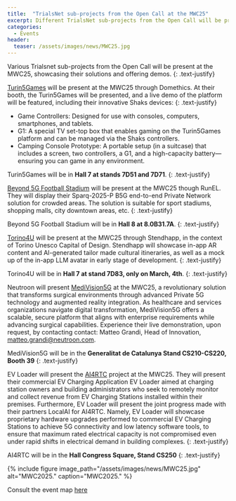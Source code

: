 ```yaml
---
title:  "TrialsNet sub-projects from the Open Call at the MWC25"
excerpt: Different TrialsNet sub-projects from the Open Call will be present at the MWC25, showcasing theirs solutions and offering demos.
categories: 
  - Events
header:
  teaser: /assets/images/news/MWC25.jpg
---
```


Various Trialsnet sub-projects from the Open Call will be present at the MWC25, showcasing their solutions and offering demos. 
{: .text-justify}

[Turin5Games](https://trialsnet.eu/subprojects/Sub-Project-18/) will be present at the MWC25 through Domethics. At their booth, the Turin5Games will be presented, and a live demo of the platform will be featured, including their innovative Shaks devices:
{: .text-justify}
- Game Controllers: Designed for use with consoles, computers, smartphones, and tablets.
- G1: A special TV set-top box that enables gaming on the Turin5Games platform and can be managed via the Shaks controllers.
- Camping Console Prototype: A portable setup (in a suitcase) that includes a screen, two controllers, a G1, and a high-capacity battery—ensuring you can game in any environment.

Turin5Games will be in **Hall 7 at stands 7D51 and 7D71**.
{: .text-justify}

[Beyond 5G Football Stadium](https://trialsnet.eu/subprojects/Sub-Project-17/) will be present at the MWC25 though RunEL. They will display their Sparq-2025-P B5G end-to-end Private Network solution for crowded areas. The solution is suitable for sport stadiums, shopping malls, city downtown areas, etc.
{: .text-justify}

Beyond 5G Football Stadium will be in **Hall 8 at 8.0B31.7A**.
{: .text-justify}

[Torino4U](https://trialsnet.eu/subprojects/Sub-Project-19/) will be present at the MWC25 through Stendhapp, in the context of Torino Unesco Capital of Design. Stendhapp will showcase in-app AR content and AI-generated tailor made cultural itineraries, as well as a mock up of the in-app LLM avatar in early stage of development. 
{: .text-justify}

Torino4U will be in **Hall 7 at stand 7D83, only on March, 4th**.
{: .text-justify}

Neutroon will present [MediVision5G](https://trialsnet.eu/subprojects/Sub-Project-14/) at the MWC25, a revolutionary solution that transforms surgical environments through advanced Private 5G technology and augmented reality integration. As healthcare and services organizations navigate digital transformation, MediVision5G offers a scalable, secure platform that aligns with enterprise requirements while advancing surgical capabilities. Experience their live demonstration, upon request, by contacting contact: Matteo Grandi, Head of Innovation, matteo.grandi@neutroon.com.

MediVision5G will be in the **Generalitat de Catalunya Stand CS210-CS220, Booth 39**
{: .text-justify}

EV Loader will present the [AI4RTC](https://trialsnet.eu/subprojects/Sub-Project-10/) project at the MWC25. They will present their commercial EV Charging Application EV Loader aimed at charging station owners and building administrators who seek to remotely monitor and collect revenue from EV Charging Stations installed within their premises. Furthermore, EV Loader will present the joint progress made with their partners LocalAI for AI4RTC. Namely, EV Loader will showcase proprietary hardware upgrades performed to commercial EV Charging Stations to achieve 5G connectivity and low latency software tools, to ensure that maximum rated electrical capacity is not compromised even under rapid shifts in electrical demand in building complexes.
{: .text-justify}

AI4RTC will be in the **Hall Congress Square, Stand CS250**
{: .text-justify}

{% include figure image_path="/assets/images/news/MWC25.jpg" alt="MWC2025." caption="MWC2025." %}

Consult the event map [here](https://www.mwcbarcelona.com/maps)


